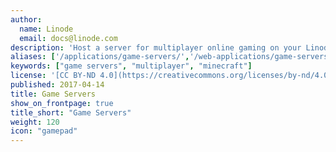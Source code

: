 ```yaml
---
author:
  name: Linode
  email: docs@linode.com
description: 'Host a server for multiplayer online gaming on your Linode.'
aliases: ['/applications/game-servers/','/web-applications/game-servers/','/game-servers/']
keywords: ["game servers", "multiplayer", "minecraft"]
license: '[CC BY-ND 4.0](https://creativecommons.org/licenses/by-nd/4.0)'
published: 2017-04-14
title: Game Servers
show_on_frontpage: true
title_short: "Game Servers"
weight: 120
icon: "gamepad"
---
```

